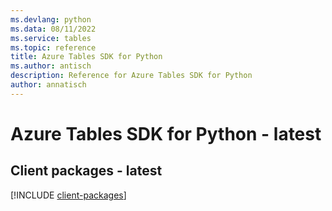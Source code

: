 ```yaml
---
ms.devlang: python
ms.data: 08/11/2022
ms.service: tables
ms.topic: reference
title: Azure Tables SDK for Python
ms.author: antisch
description: Reference for Azure Tables SDK for Python
author: annatisch
---
```

# Azure Tables SDK for Python - latest

## Client packages - latest
[!INCLUDE [client-packages](tables-client-index.md)]